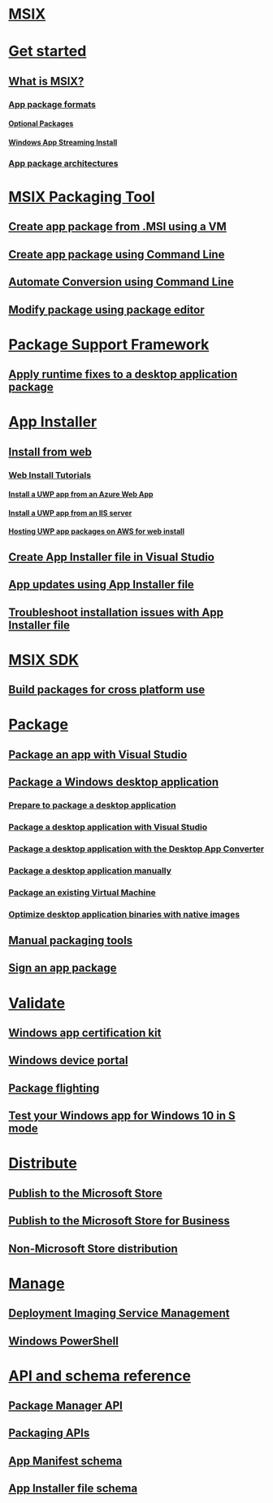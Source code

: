# [MSIX](index.md)

# [Get started](get-started.md)
## [What is MSIX?]()
### [App package formats]()
#### [Optional Packages](https://docs.microsoft.com/en-us/windows/uwp/packaging/optional-packages?context=/windows/msix/render)
#### [Windows App Streaming Install](https://docs.microsoft.com/en-us/windows/uwp/packaging/streaming-install?context=/windows/msix/render)
### [App package architectures](https://docs.microsoft.com/windows/uwp/packaging/device-architecture?context=/windows/msix/render)

# [MSIX Packaging Tool](mpt-overview.md)
## [Create app package from .MSI using a VM](create-app-package-MSI-VM.md)
## [Create app package using Command Line](package-conversion-cli.md)
## [Automate Conversion using Command Line](automate-conversion.md)
## [Modify package using package editor](package-editor.md)

# [Package Support Framework](package-support-framework-overview.md)
## [Apply runtime fixes to a desktop application package](https://docs.microsoft.com/windows/uwp/porting/package-support-framework?context=/windows/msix/render)

# [App Installer](https://docs.microsoft.com/en-us/windows/uwp/packaging/appinstaller-root?context=/windows/msix/render)
## [Install from web](https://docs.microsoft.com/en-us/windows/uwp/packaging/installing-uwp-apps-web?context=/windows/msix/render)
### [Web Install Tutorials]()
#### [Install a UWP app from an Azure Web App](https://docs.microsoft.com/en-us/windows/uwp/packaging/web-install-azure?context=/windows/msix/render)
#### [Install a UWP app from an IIS server](https://docs.microsoft.com/en-us/windows/uwp/packaging/web-install-iis?context=/windows/msix/render)
#### [Hosting UWP app packages on AWS for web install](https://docs.microsoft.com/en-us/windows/uwp/packaging/web-install-aws?context=/windows/msix/render)

## [Create App Installer file in Visual Studio](https://docs.microsoft.com/windows/uwp/packaging/create-appinstallerfile-vs?context=/windows/msix/render)
## [App updates using App Installer file](app-installer-file-update.md)
## [Troubleshoot installation issues with App Installer file](https://docs.microsoft.com/en-us/windows/uwp/packaging/troubleshoot-appinstaller-issues?context=/windows/msix/render)

# [MSIX SDK](msix-sdk-overview.md)
## [Build packages for cross platform use](msix-sdk-guidance.md)

# [Package]()
## [Package an app with Visual Studio](https://docs.microsoft.com/windows/uwp/packaging/packaging-uwp-apps?context=/windows/msix/render)
## [Package a Windows desktop application](https://docs.microsoft.com/windows/uwp/porting/desktop-to-uwp-packaging-dot-net?context=/windows/msix/render)
### [Prepare to package a desktop application](https://docs.microsoft.com/windows/uwp/porting/desktop-to-uwp-prepare?context=/windows/msix/render)
### [Package a desktop application with Visual Studio](https://docs.microsoft.com/windows/uwp/porting/desktop-to-uwp-packaging-dot-net?context=/windows/msix/render)
### [Package a desktop application with the Desktop App Converter](https://docs.microsoft.com/windows/uwp/porting/desktop-to-uwp-run-desktop-app-converter?context=/windows/msix/render)
### [Package a desktop application manually](https://docs.microsoft.com/windows/uwp/porting/desktop-to-uwp-manual-conversion?context=/windows/msix/render)
### [Package an existing Virtual Machine](MPT/create-app-package-MSI-VM.md)
### [Optimize desktop application binaries with native images](https://docs.microsoft.com/windows/uwp/porting/desktop-to-uwp-r2r?context=/windows/msix/render)
## [Manual packaging tools](https://docs.microsoft.com/windows/uwp/packaging/manual-packaging-root?context=/windows/msix/render)
## [Sign an app package](https://docs.microsoft.com/windows/uwp/packaging/sign-app-package-using-signtool?context=/windows/msix/render)

# [Validate]()
## [Windows app certification kit](https://docs.microsoft.com/windows/uwp/debug-test-perf/windows-app-certification-kit?context=/windows/msix/render)
## [Windows device portal](https://docs.microsoft.com/windows/uwp/debug-test-perf/device-portal?context=/windows/msix/render)
## [Package flighting](https://docs.microsoft.com/windows/uwp/publish/package-flights?context=/windows/msix/render)
## [Test your Windows app for Windows 10 in S mode](https://docs.microsoft.com/windows/uwp/porting/desktop-to-uwp-test-windows-s?context=/windows/msix/render)

# [Distribute]()
## [Publish to the Microsoft Store](https://docs.microsoft.com/windows/uwp/publish/?context=/windows/msix/render)
## [Publish to the Microsoft Store for Business](https://docs.microsoft.com/windows/uwp/publish/distribute-lob-apps-to-enterprises?context=/windows/msix/render)
## [Non-Microsoft Store distribution](https://docs.microsoft.com/windows/uwp/packaging/appinstaller-root?context=/windows/msix/render)

# [Manage]()
## [Deployment Imaging Service Management](https://docs.microsoft.com/windows-hardware/manufacture/desktop/what-is-dism?context=/windows/msix/render)
## [Windows PowerShell](https://docs.microsoft.com/powershell/module/appx/?view=win10-ps?context=/windows/msix/render)

# [API and schema reference]()
## [Package Manager API](https://docs.microsoft.com/uwp/api/windows.management.deployment?context=/windows/msix/render)
## [Packaging APIs](https://docs.microsoft.com/windows/desktop/appxpkg/interfaces?context=/windows/msix/render)
## [App Manifest schema](https://docs.microsoft.com/uwp/schemas/appxpackage/appx-package-manifest?context=/windows/msix/render)
## [App Installer file schema](https://docs.microsoft.com/uwp/schemas/appinstallerschema/app-installer-file?context=/windows/msix/render)
